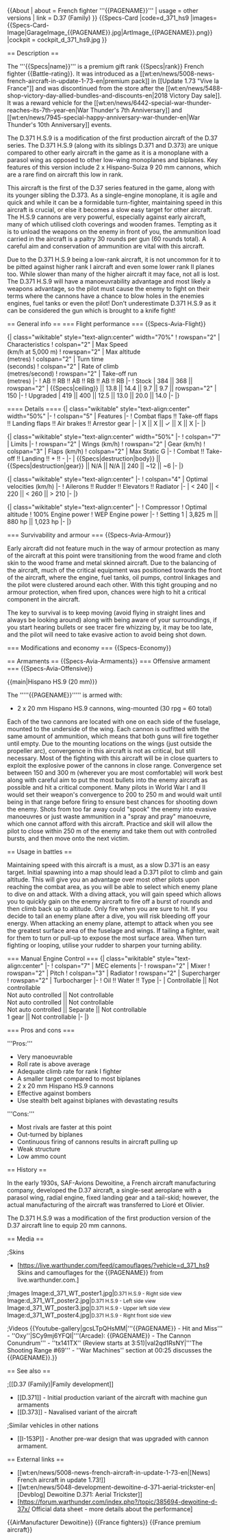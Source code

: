 {{About
| about = French fighter '''{{PAGENAME}}'''
| usage = other versions
| link = D.37 (Family)
}}
{{Specs-Card
|code=d_371_hs9
|images={{Specs-Card-Image|GarageImage_{{PAGENAME}}.jpg|ArtImage\_{{PAGENAME}}.png}}
|cockpit = cockpit_d_371_hs9.jpg
}}

== Description ==

<!-- ''In the description, the first part should be about the history of and the creation and combat usage of the aircraft, as well as its key features. In the second part, tell the reader about the aircraft in the game. Insert a screenshot of the vehicle, so that if the novice player does not remember the vehicle by name, he will immediately understand what kind of vehicle the article is talking about.'' -->

The '''{{Specs|name}}''' is a premium gift rank {{Specs|rank}} French fighter {{Battle-rating}}. It was introduced as a [[wt:en/news/5008-news-french-aircraft-in-update-1-73-en|premium pack]] in [[Update 1.73 "Vive la France"]] and was discontinued from the store after the [[wt:en/news/5488-shop-victory-day-allied-bundles-and-discounts-en|2018 Victory Day sale]]. It was a reward vehicle for the [[wt:en/news/6442-special-war-thunder-reaches-its-7th-year-en|War Thunder's 7th Anniversary]] and [[wt:en/news/7945-special-happy-anniversary-war-thunder-en|War Thunder's 10th Anniversary]] events.

The D.371 H.S.9 is a modification of the first production aircraft of the D.37 series. The D.371 H.S.9 (along with its siblings D.371 and D.373) are unique compared to other early aircraft in the game as it is a monoplane with a parasol wing as opposed to other low-wing monoplanes and biplanes. Key features of this version include 2 x Hispano-Suiza 9 20 mm cannons, which are a rare find on aircraft this low in rank.

This aircraft is the first of the D.37 series featured in the game, along with its younger sibling the D.373. As a single-engine monoplane, it is agile and quick and while it can be a formidable turn-fighter, maintaining speed in this aircraft is crucial, or else it becomes a slow easy target for other aircraft. The H.S.9 cannons are very powerful, especially against early aircraft, many of which utilised cloth coverings and wooden frames. Tempting as it is to unload the weapons on the enemy in front of you, the ammunition load carried in the aircraft is a paltry 30 rounds per gun (60 rounds total). A careful aim and conservation of ammunition are vital with this aircraft.

Due to the D.371 H.S.9 being a low-rank aircraft, it is not uncommon for it to be pitted against higher rank I aircraft and even some lower rank II planes too. While slower than many of the higher aircraft it may face, not all is lost. The D.371 H.S.9 will have a manoeuvrability advantage and most likely a weapons advantage, so the pilot must cause the enemy to fight on their terms where the cannons have a chance to blow holes in the enemies engines, fuel tanks or even the pilot! Don't underestimate D.371 H.S.9 as it can be considered the gun which is brought to a knife fight!

== General info ==
=== Flight performance ===
{{Specs-Avia-Flight}}

<!-- ''Describe how the aircraft behaves in the air. Speed, manoeuvrability, acceleration and allowable loads - these are the most important characteristics of the vehicle.'' -->

{| class="wikitable" style="text-align:center" width="70%"
! rowspan="2" | Characteristics
! colspan="2" | Max Speed<br>(km/h at 5,000 m)
! rowspan="2" | Max altitude<br>(metres)
! colspan="2" | Turn time<br>(seconds)
! colspan="2" | Rate of climb<br>(metres/second)
! rowspan="2" | Take-off run<br>(metres)
|-
! AB !! RB !! AB !! RB !! AB !! RB
|-
! Stock
| 384 || 368 || rowspan="2" | {{Specs|ceiling}} || 13.8 || 14.4 || 9.7 || 9.7 || rowspan="2" | 150
|-
! Upgraded
| 419 || 400 || 12.5 || 13.0 || 20.0 || 14.0
|-
|}

==== Details ====
{| class="wikitable" style="text-align:center" width="50%"
|-
! colspan="5" | Features
|-
! Combat flaps !! Take-off flaps !! Landing flaps !! Air brakes !! Arrestor gear
|-
| X || X || ✓ || X || X <!-- ✓ -->
|-
|}

{| class="wikitable" style="text-align:center" width="50%"
|-
! colspan="7" | Limits
|-
! rowspan="2" | Wings (km/h)
! rowspan="2" | Gear (km/h)
! colspan="3" | Flaps (km/h)
! colspan="2" | Max Static G
|-
! Combat !! Take-off !! Landing !! + !! -
|-
| {{Specs|destruction|body}} || {{Specs|destruction|gear}} || N/A || N/A || 240 || ~12 || ~6
|-
|}

{| class="wikitable" style="text-align:center"
|-
! colspan="4" | Optimal velocities (km/h)
|-
! Ailerons !! Rudder !! Elevators !! Radiator
|-
| < 240 || < 220 || < 260 || > 210
|-
|}

{| class="wikitable" style="text-align:center"
|-
! Compressor
! Optimal altitude
! 100% Engine power
! WEP Engine power
|-
! Setting 1
| 3,825 m || 880 hp || 1,023 hp
|-
|}

=== Survivability and armour ===
{{Specs-Avia-Armour}}

<!-- ''Examine the survivability of the aircraft. Note how vulnerable the structure is and how secure the pilot is, whether the fuel tanks are armoured, etc. Describe the armour, if there is any, and also mention the vulnerability of other critical aircraft systems.'' -->

Early aircraft did not feature much in the way of armour protection as many of the aircraft at this point were transitioning from the wood frame and cloth skin to the wood frame and metal skinned aircraft. Due to the balancing of the aircraft, much of the critical equipment was positioned towards the front of the aircraft, where the engine, fuel tanks, oil pumps, control linkages and the pilot were clustered around each other. With this tight grouping and no armour protection, when fired upon, chances were high to hit a critical component in the aircraft.

The key to survival is to keep moving (avoid flying in straight lines and always be looking around) along with being aware of your surroundings, if you start hearing bullets or see tracer fire whizzing by, it may be too late, and the pilot will need to take evasive action to avoid being shot down.

=== Modifications and economy ===
{{Specs-Economy}}

== Armaments ==
{{Specs-Avia-Armaments}}
=== Offensive armament ===
{{Specs-Avia-Offensive}}

<!-- ''Describe the offensive armament of the aircraft, if any. Describe how effective the cannons and machine guns are in a battle, and also what belts or drums are better to use. If there is no offensive weaponry, delete this subsection.'' -->

{{main|Hispano HS.9 (20 mm)}}

The '''''{{PAGENAME}}''''' is armed with:

- 2 x 20 mm Hispano HS.9 cannons, wing-mounted (30 rpg = 60 total)

Each of the two cannons are located with one on each side of the fuselage, mounted to the underside of the wing. Each cannon is outfitted with the same amount of ammunition, which means that both guns will fire together until empty. Due to the mounting locations on the wings (just outside the propeller arc), convergence in this aircraft is not as critical, but still necessary. Most of the fighting with this aircraft will be in close quarters to exploit the explosive power of the cannons in close range. Convergence set between 150 and 300 m (wherever you are most comfortable) will work best along with careful aim to put the most bullets into the enemy aircraft as possible and hit a critical component. Many pilots in World War I and II would set their weapon's convergence to 200 to 250 m and would wait until being in that range before firing to ensure best chances for shooting down the enemy. Shots from too far away could "spook" the enemy into evasive manoeuvres or just waste ammunition in a "spray and pray" manoeuvre, which one cannot afford with this aircraft. Practice and skill will allow the pilot to close within 250 m of the enemy and take them out with controlled bursts, and then move onto the next victim.

== Usage in battles ==

<!-- ''Describe the tactics of playing in the aircraft, the features of using aircraft in a team and advice on tactics. Refrain from creating a "guide" - do not impose a single point of view, but instead, give the reader food for thought. Examine the most dangerous enemies and give recommendations on fighting them. If necessary, note the specifics of the game in different modes (AB, RB, SB).'' -->

Maintaining speed with this aircraft is a must, as a slow D.371 is an easy target. Initial spawning into a map should lead a D.371 pilot to climb and gain altitude. This will give you an advantage over most other pilots upon reaching the combat area, as you will be able to select which enemy plane to dive on and attack. With a diving attack, you will gain speed which allows you to quickly gain on the enemy aircraft to fire off a burst of rounds and then climb back up to altitude. Only fire when you are sure to hit. If you decide to tail an enemy plane after a dive, you will risk bleeding off your energy. When attacking an enemy plane, attempt to attack when you see the greatest surface area of the fuselage and wings. If tailing a fighter, wait for them to turn or pull-up to expose the most surface area. When turn fighting or looping, utilise your rudder to sharpen your turning ability.

=== Manual Engine Control ===
{| class="wikitable" style="text-align:center"
|-
! colspan="7" | MEC elements
|-
! rowspan="2" | Mixer
! rowspan="2" | Pitch
! colspan="3" | Radiator
! rowspan="2" | Supercharger
! rowspan="2" | Turbocharger
|-
! Oil !! Water !! Type
|-
| Controllable || Not controllable<br>Not auto controlled || Not controllable<br>Not auto controlled || Not controllable<br>Not auto controlled || Separate || Not controllable<br>1 gear || Not controllable
|-
|}

=== Pros and cons ===

<!-- ''Summarise and briefly evaluate the vehicle in terms of its characteristics and combat effectiveness. Mark its pros and cons in the bulleted list. Try not to use more than 6 points for each of the characteristics. Avoid using categorical definitions such as "bad", "good" and the like - use substitutions with softer forms such as "inadequate" and "effective".'' -->

'''Pros:'''

- Very manoeuvrable
- Roll rate is above average
- Adequate climb rate for rank I fighter
- A smaller target compared to most biplanes
- 2 x 20 mm Hispano HS.9 cannons
- Effective against bombers
- Use stealth belt against biplanes with devastating results

'''Cons:'''

- Most rivals are faster at this point
- Out-turned by biplanes
- Continuous firing of cannons results in aircraft pulling up
- Weak structure
- Low ammo count

== History ==

<!-- ''Describe the history of the creation and combat usage of the aircraft in more detail than in the introduction. If the historical reference turns out to be too long, take it to a separate article, taking a link to the article about the vehicle and adding a block "/History" (example: <nowiki>https://wiki.warthunder.com/(Vehicle-name)/History</nowiki>) and add a link to it here using the <code>main</code> template. Be sure to reference text and sources by using <code><nowiki><ref></ref></nowiki></code>, as well as adding them at the end of the article with <code><nowiki><references /></nowiki></code>. This section may also include the vehicle's dev blog entry (if applicable) and the in-game encyclopedia description (under <code><nowiki>=== In-game description ===</nowiki></code>, also if applicable).'' -->

In the early 1930s, SAF-Avions Dewoitine, a French aircraft manufacturing company, developed the D.37 aircraft, a single-seat aeroplane with a parasol wing, radial engine, fixed landing gear and a tail-skid; however, the actual manufacturing of the aircraft was transferred to Lioré et Olivier.

The D.371 H.S.9 was a modification of the first production version of the D.37 aircraft line to equip 20 mm cannons.

== Media ==

<!-- ''Excellent additions to the article would be video guides, screenshots from the game, and photos.'' -->

;Skins

- [https://live.warthunder.com/feed/camouflages/?vehicle=d_371_hs9 Skins and camouflages for the {{PAGENAME}} from live.warthunder.com.]

;Images
<gallery mode="packed-hover">
Image:d_371_WT_poster1.jpg|<small>D.371 H.S.9 - Right side view</small>
Image:d_371_WT_poster2.jpg|<small>D.371 H.S.9 - Left side view</small>
Image:d_371_WT_poster3.jpg|<small>D.371 H.S.9 - Upper left side view</small>
Image:d_371_WT_poster4.jpg|<small>D.371 H.S.9 - Right front side view</small>
</gallery>

;Videos
{{Youtube-gallery|gcsLTpQHsMM|'''{{PAGENAME}} - Hit and Miss''' - ''Oxy''|SCy9mj6YFQI|'''(Arcade): {{PAGENAME}} - The Cannon Conundrum''' - ''tx141TX'' (Review starts at 3:51)|val2qd1RsNY|'''The Shooting Range #69''' - ''War Machines'' section at 00:25 discusses the {{PAGENAME}}.}}

== See also ==

<!-- ''Links to the articles on the War Thunder Wiki that you think will be useful for the reader, for example:''
* ''reference to the series of the aircraft;''
* ''links to approximate analogues of other nations and research trees.'' -->

;[[D.37 (Family)|Family development]]

- [[D.371]] - Initial production variant of the aircraft with machine gun armaments
- [[D.373]] - Navalised variant of the aircraft

;Similar vehicles in other nations

- [[I-153P]] - Another pre-war design that was upgraded with cannon armament.

== External links ==

<!-- ''Paste links to sources and external resources, such as:''
* ''topic on the official game forum;''
* ''other literature.'' -->

- [[wt:en/news/5008-news-french-aircraft-in-update-1-73-en|[News] French aircraft in update 1.73!]]
- [[wt:en/news/5048-development-dewoitine-d-371-aerial-trickster-en|[Devblog] Dewoitine D.371: Aerial Trickster]]
- [https://forum.warthunder.com/index.php?/topic/385694-dewoitine-d-37x/ Official data sheet - more details about the performance]

{{AirManufacturer Dewoitine}}
{{France fighters}}
{{France premium aircraft}}
